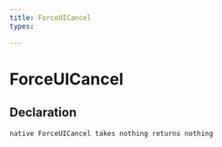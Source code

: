 ```yaml
---
title: ForceUICancel
types:

---
```


# ForceUICancel

## Declaration

```jass
native ForceUICancel takes nothing returns nothing
```
